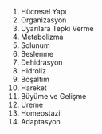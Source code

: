 1. Hücresel Yapı
2. Organizasyon
3. Uyarılara Tepki Verme
4. Metabolizma
5. Solunum
6. Beslenme
7. Dehidrasyon
8. Hidroliz
9. Boşaltım
10. Hareket
11. Büyüme ve Gelişme
12. Üreme
13. Homeostazi
14. Adaptasyon

